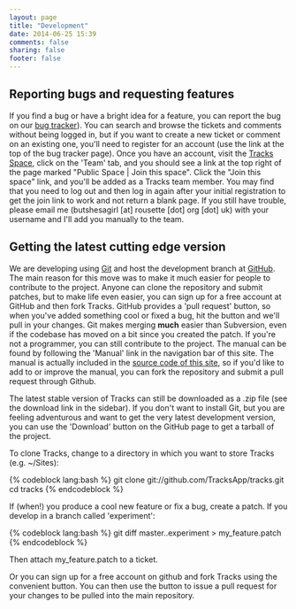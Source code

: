 ```yaml
---
layout: page
title: "Development"
date: 2014-06-25 15:39
comments: false
sharing: false
footer: false
---
```


## Reporting bugs and requesting features

If you find a bug or have a bright idea for a feature, you can report the bug on our [bug tracker][2]). You can search and browse the tickets and comments without being logged in, but if you want to create a new ticket or comment on an existing one, you'll need to register for an account (use the link at the top of the bug tracker page). Once you have an account, visit the [Tracks Space][2], click on the 'Team' tab, and you should see a link at the top right of the page marked "Public Space | Join this space". Click the "Join this space" link, and you'll be added as a Tracks team member. You may find that you need to log out and then log in again after your initial registration to get the join link to work and not return a blank page. If you still have trouble, please email me (butshesagirl [at] rousette [dot] org [dot] uk) with your username and I'll add you manually to the team.

## Getting the latest cutting edge version

We are developing using [Git][3] and host the development branch at [GitHub][4]. The main reason for this move was to make it much easier for people to contribute to the project. Anyone can clone the repository and submit patches, but to make life even easier, you can sign up for a free account at GitHub and then fork Tracks. GitHub provides a 'pull request' button, so when you've added something cool or fixed a bug, hit the button and we'll pull in your changes. Git makes merging **much** easier than Subversion, even if the codebase has moved on a bit since you created the patch. If you're not a programmer, you can still contribute to the project. The manual can be found by following the 'Manual' link in the navigation bar of this site. The manual is actually included in the [source code of this site][5], so if you'd like to add to or improve the manual, you can fork the repository and submit a pull request through Github.

The latest stable version of Tracks can still be downloaded as a .zip file (see the download link in the sidebar). If you don't want to install Git, but you are feeling adventurous and want to get the very latest development version, you can use the 'Download' button on the GitHub page to get a tarball of the project.

To clone Tracks, change to a directory in which you want to store Tracks (e.g. ~/Sites):

{% codeblock lang:bash %}
git clone git://github.com/TracksApp/tracks.git
cd tracks
{% endcodeblock %}

If (when!) you produce a cool new feature or fix a bug, create a patch. If you develop in a branch called 'experiment':

{% codeblock lang:bash %}
git diff master..experiment > my_feature.patch 
{% endcodeblock %}

Then attach my_feature.patch to a ticket.

Or you can sign up for a free account on github and fork Tracks using the convenient button. You can then use the button to issue a pull request for your changes to be pulled into the main repository.

[1]: http://groups.google.com/group/TracksApp
[2]: https://www.assembla.com/spaces/tracks-tickets/
[3]: http://git-scm.com/
[4]: https://github.com/TracksApp/tracks
[5]: https://github.com/TracksApp/tracksapp.github.com
